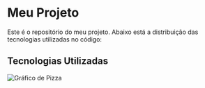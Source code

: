 # Meu Projeto

Este é o repositório do meu projeto. Abaixo está a distribuição das tecnologias utilizadas no código:

## Tecnologias Utilizadas

![Gráfico de Pizza](https://quickchart.io/chart?c={type:'pie',data:{labels:['HTML','CSS','JavaScript'],datasets:[{data:[35.8,44.1,20.1]}]}})
